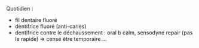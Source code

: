 Quotidien :

-   fil dentaire fluoré
-   dentifrice fluoré (anti-caries)
-   dentifrice contre le déchaussement : oral b calm, sensodyne repair
    (pas le rapide) =\> censé être temporaire ...
